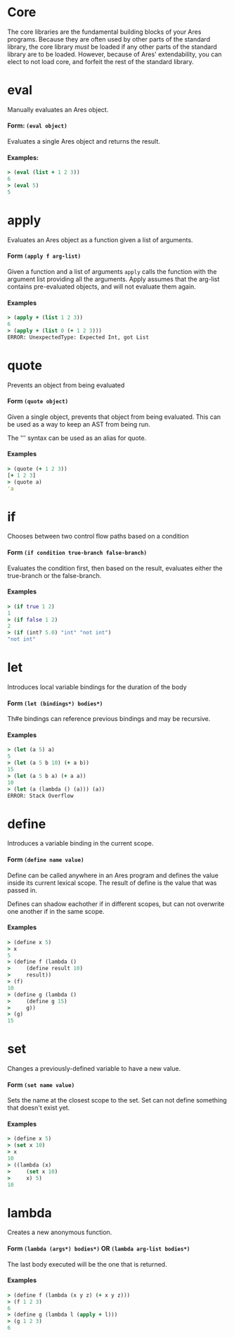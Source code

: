 # Core

The core libraries are the fundamental building blocks of your Ares programs.
Because they are often used by other parts of the standard library, the core
library *must* be loaded if any other parts of the standard library are to
be loaded.  However, because of Ares' extendability, you can elect to not load
core, and forfeit the rest of the standard library.

# eval
Manually evaluates an Ares object.
#### Form: `(eval object)`
Evaluates a single Ares object and returns the result.
#### Examples:
```clojure
> (eval (list + 1 2 3))
6
> (eval 5)
5
```

# apply
Evaluates an Ares object as a function given a list of arguments.
#### Form `(apply f arg-list)`
Given a function and a list of arguments `apply` calls the function with
the argument list providing all the arguments.
Apply assumes that the arg-list contains pre-evaluated objects, and will
not evaluate them again.
#### Examples
```clojure
> (apply + (list 1 2 3))
6
> (apply + (list 0 (+ 1 2 3)))
ERROR: UnexpectedType: Expected Int, got List
```

# quote
Prevents an object from being evaluated
#### Form `(quote object)`
Given a single object, prevents that object from being evaluated.
This can be used as a way to keep an AST from being run.

The '\'' syntax can be used as an alias for quote.
#### Examples
```clojure
> (quote (+ 1 2 3))
[+ 1 2 3]
> (quote a)
'a
```

# if
Chooses between two control flow paths based on a condition
#### Form `(if condition true-branch false-branch)`
Evaluates the condition first, then based on the result, evaluates
either the true-branch or the false-branch.
#### Examples
```clojure
> (if true 1 2)
1
> (if false 1 2)
2
> (if (int? 5.0) "int" "not int")
"not int"
```

# let
Introduces local variable bindings for the duration of the body
#### Form `(let (bindings*) bodies*)`
Th#e bindings can reference previous bindings and may be recursive.
#### Examples
```clojure
> (let (a 5) a)
5
> (let (a 5 b 10) (+ a b))
15
> (let (a 5 b a) (+ a a))
10
> (let (a (lambda () (a))) (a))
ERROR: Stack Overflow
```

# define
Introduces a variable binding in the current scope.
#### Form `(define name value)`
Define can be called anywhere in an Ares program and defines
the value inside its current lexical scope.  The result of define
is the value that was passed in.

Defines can shadow eachother if in different scopes, but
can not overwrite one another if in the same scope.
#### Examples
```clojure
> (define x 5)
> x
5
> (define f (lambda ()
>     (define result 10)
>     result))
> (f)
10
> (define g (lambda ()
>     (define g 15)
>     g))
> (g)
15
```

# set
Changes a previously-defined variable to have a new value.
#### Form `(set name value)`
Sets the name at the closest scope to the set.  Set can not
define something that doesn't exist yet.
#### Examples
```clojure
> (define x 5)
> (set x 10)
> x
10
> ((lambda (x)
>     (set x 10)
>     x) 5)
10
```

# lambda
Creates a new anonymous function.
#### Form `(lambda (args*) bodies*)` OR `(lambda arg-list bodies*)`
The last body executed will be the one that is returned.
#### Examples
```clojure
> (define f (lambda (x y z) (+ x y z)))
> (f 1 2 3)
6
> (define g (lambda l (apply + l)))
> (g 1 2 3)
6
```
